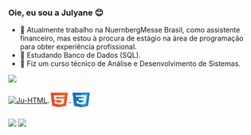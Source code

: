 ### Oie, eu sou a Julyane 😊

- 💼 Atualmente trabalho na NuernbergMesse Brasil, como assistente financeiro, mas estou à procura de estágio na área de programação para obter experiência profissional.
- 🌱 Estudando Banco de Dados (SQL).
- 📙 Fiz um curso técnico de Análise e Desenvolvimento de Sistemas.

<div>
  <a href="https://github.com/julyaneHengler">
  <img height="180cm" src="https://github-readme-stats.vercel.app/api?username=julyaneHengler&show_icons=true&theme=radical&include_a11_commits=true&count_private=true"/>
</div>

<div style="display: inline_block"><br>

  <img align="center" alt="Ju-HTML" height="30" width="40" src="https://cdn.jsdelivr.net/gh/devicons/devicon/icons/mysql/mysql-original.svg" />
  <img align="center" alt="Ju-HTML" height="30" width="40" src="https://raw.githubusercontent.com/devicons/devicon/master/icons/html5/html5-original.svg">
  <img align="center" alt="Ju-CSS" height="30" width="40" src="https://raw.githubusercontent.com/devicons/devicon/master/icons/css3/css3-original.svg">

</div>

###

<div> 
    <a href = "mailto:julyane.hengler@outlook.com"><img src="https://img.shields.io/badge/Outlook-0078D4?style=for-the-badge&logo=microsoft-outlook&logoColor=white" target="_blank"></a>
    <a href="https://www.linkedin.com/in/julyane-hengler-2925a3157/" target="_blank"><img src="https://img.shields.io/badge/-LinkedIn-%230077B5?style=for-the-badge&logo=linkedin&logoColor=white" target="_blank"></a> 

</div>
